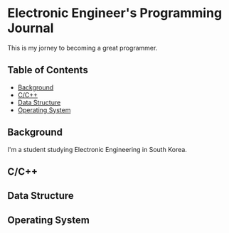 # Electronic Engineer's Programming Journal
This is my jorney to becoming a great programmer. 
## Table of Contents
+ [Background](##Background)
+ [C/C++](##C/C++)
+ [Data Structure](##Data-Structure)
+ [Operating System](##Operating-System)
## Background
I'm a student studying Electronic Engineering in South Korea.
## C/C++
## Data Structure
## Operating System
